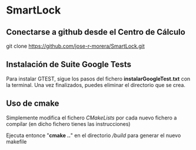 # SmartLock

## Conectarse a github desde el Centro de Cálculo
git clone https://github.com/jose-r-morera/SmartLock.git

## Instalación de Suite Google Tests
Para instalar GTEST, sigue los pasos del fichero **instalarGoogleTest.txt** con la terminal.
Una vez finalizados, puedes eliminar el directorio que se crea.


## Uso de cmake
Simplemente modifica el fichero *CMakeLists* por cada nuevo fichero a compilar 
(en dicho fichero tienes las instrucciones)

Ejecuta entonce "**cmake ..**" en el directorio */build* para generar el nuevo makefile
